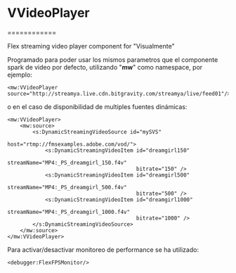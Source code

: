 # VVideoPlayer
============


Flex streaming video player component for "Visualmente"

Programado para poder usar los mismos parametros que el componente spark de video por defecto, utilizando "**mw**" como namespace, por ejemplo:

	<mw:VVideoPlayer source="http://streamya.live.cdn.bitgravity.com/streamya/live/feed01"/>


o en el caso de disponibilidad de multiples fuentes dinámicas:

	<mw:VVideoPlayer>
		<mw:source>
			<s:DynamicStreamingVideoSource id="mySVS"
										   host="rtmp://fmsexamples.adobe.com/vod/">
				<s:DynamicStreamingVideoItem id="dreamgirl150"
											 streamName="MP4:_PS_dreamgirl_150.f4v"
											 bitrate="150" />
				<s:DynamicStreamingVideoItem id="dreamgirl500"
											 streamName="MP4:_PS_dreamgirl_500.f4v"
											 bitrate="500" />
				<s:DynamicStreamingVideoItem id="dreamgirl1000"
											 streamName="MP4:_PS_dreamgirl_1000.f4v"
											 bitrate="1000" />
			</s:DynamicStreamingVideoSource>
		</mw:source>
	</mw:VVideoPlayer>

Para activar/desactivar monitoreo de performance se ha utilizado:
	
	<debugger:FlexFPSMonitor/>
